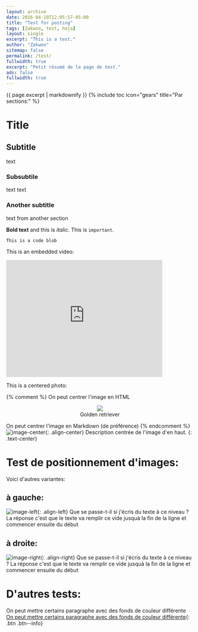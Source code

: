 ```yaml
---
layout: archive
date: 2016-04-10T12:05:57-05:00
title: "Test for posting"
tags: [Zakwoo, test, haja]
layout: single
excerpt: "This is a test."
author: "Zakwoo"
sitemap: false
permalink: /test/
fullwidth: true
excerpt: "Petit résumé de la page de test."
ads: false
fullwidth: true
---
```


{{ page.excerpt | markdownify }}
{% include toc icon="gears" title="Par sections:" %}


# Title

## Subtitle
text

### Subsubtile
text text

### Another subtitle
text from another section

**Bold text** and this is *italic*. This is `important`.

```
This is a code blob
```

This is an embedded video:

<iframe width="420" height="315" src="http://www.youtube.com/embed/dQw4w9WgXcQ" frameborder="0" allowfullscreen> </iframe>

This is a centered photo:

{% comment %} 
On peut centrer l'image en HTML
<center><img src="http://www.votipets.com/images/chien.jpg"></center>
<center>Golden retriever</center>

On peut centrer l'image en Markdown (de préférence)
{% endcomment %}
![image-center](http://www.votipets.com/images/chien.jpg "labradocteur"){: .align-center}
Description centrée de l'image d'en haut. 
{: .text-center}

# Test de positionnement d'images:
Voici d'autres variantes:

## à gauche:
![image-left](http://www.votipets.com/images/chien.jpg "labradocteur"){: .align-left}
Que se passe-t-il si j'écris du texte à ce niveau ?
La réponse c'est que le texte va remplir ce vide jusquà la fin de la ligne et commencer ensuite du début


## à droite:
![image-right](http://www.votipets.com/images/chien.jpg "labradocteur"){: .align-right}
Que se passe-t-il si j'écris du texte à ce niveau ?
La réponse c'est que le texte va remplir ce vide jusquà la fin de la ligne et commencer ensuite du début


# D'autres tests:

<a class="btn">On peut mettre certains paragraphe avec des fonds de couleur différente </a>
[On peut mettre certains paragraphe avec des fonds de couleur différente](){: .btn .btn--info}